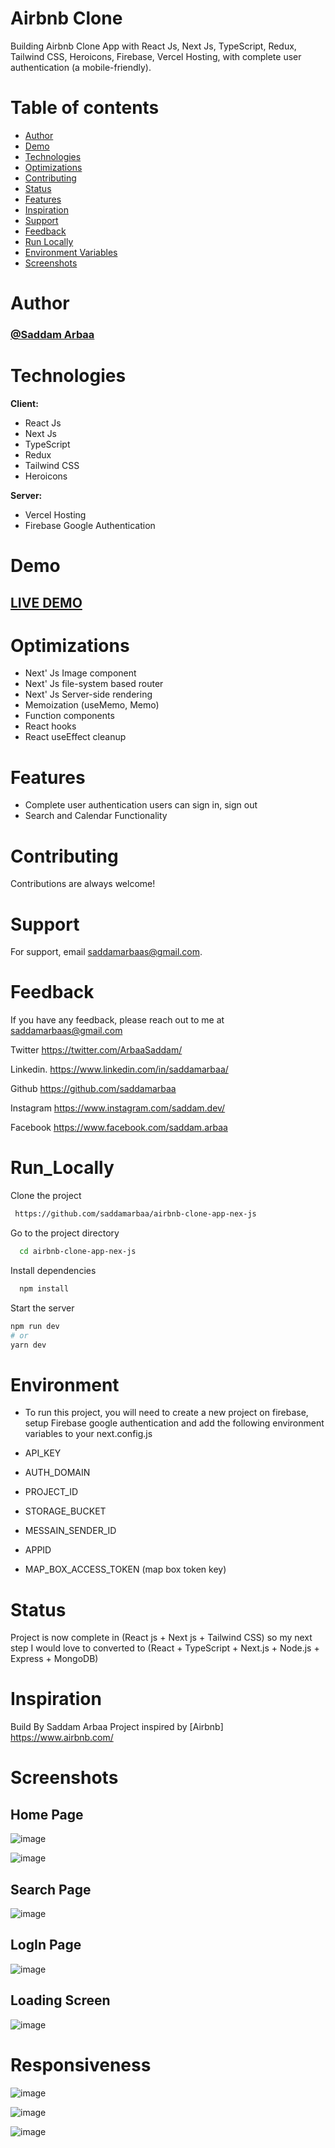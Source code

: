 # Airbnb Clone

Building Airbnb Clone App with React Js, Next Js, TypeScript, Redux, Tailwind CSS,
Heroicons, Firebase, Vercel Hosting, with complete user authentication (a mobile-friendly).

# Table of contents

-  [Author](#Author)
-  [Demo](#Demo)
-  [Technologies](#Technologies)
-  [Optimizations](#Optimizations)
-  [Contributing](#Contributing)
-  [Status](#status)
-  [Features](#Features)
-  [Inspiration](#inspiration)
-  [Support](#Support)
-  [Feedback](#Feedback)
-  [Run Locally](#Run_Locally)
-  [Environment Variables](#Environment)
-  [Screenshots](#Screenshots)

# Author

### <a href="https://github.com/saddamarbaa">@Saddam Arbaa</a>

# Technologies

**Client:**

-  React Js
-  Next Js
-  TypeScript
-  Redux
-  Tailwind CSS
-  Heroicons

**Server:**

-  Vercel Hosting
-  Firebase Google Authentication

# Demo

## <a href="https://airbnb-clone-app-nex-js.vercel.app/">LIVE DEMO</a>

# Optimizations

-  Next' Js Image component
-  Next' Js file-system based router
-  Next' Js Server-side rendering
-  Memoization (useMemo, Memo)
-  Function components
-  React hooks
-  React useEffect cleanup


# Features

-  Complete user authentication users can sign in, sign out
-  Search and Calendar Functionality


# Contributing

Contributions are always welcome!

# Support

For support, email saddamarbaas@gmail.com.

# Feedback

If you have any feedback, please reach out to me at saddamarbaas@gmail.com

Twitter
https://twitter.com/ArbaaSaddam/

Linkedin.
https://www.linkedin.com/in/saddamarbaa/

Github
https://github.com/saddamarbaa

Instagram
https://www.instagram.com/saddam.dev/

Facebook
https://www.facebook.com/saddam.arbaa


# Run_Locally

Clone the project

```bash
 https://github.com/saddamarbaa/airbnb-clone-app-nex-js
```

Go to the project directory

```bash
  cd airbnb-clone-app-nex-js
```

Install dependencies

```bash
  npm install
```

Start the server

```bash
npm run dev
# or
yarn dev
```

# Environment

-  To run this project, you will need to create a new project on firebase, setup Firebase google authentication and add the following environment variables to your next.config.js

-  API_KEY
-  AUTH_DOMAIN
-  PROJECT_ID
-  STORAGE_BUCKET
-  MESSAIN_SENDER_ID
-  APPID
-  MAP_BOX_ACCESS_TOKEN (map box token key)
 

# Status

Project is now complete in (React js + Next js + Tailwind CSS) so my next step I would love to converted to (React + TypeScript + Next.js + Node.js + Express + MongoDB)

# Inspiration

Build By Saddam Arbaa Project inspired by [Airbnb] https://www.airbnb.com/


# Screenshots

 ## Home Page
![image](https://user-images.githubusercontent.com/51326421/179346527-b17b023e-6302-49de-834c-8861b8cf2bef.png)



![image](https://user-images.githubusercontent.com/51326421/137613585-ec9ebb46-271c-4078-8132-e872634724b9.png)



## Search Page
![image](https://user-images.githubusercontent.com/51326421/179347266-72ed3d3f-b32a-4f48-97e4-2e88ae3585fa.png)

  
  

## LogIn Page

![image](https://user-images.githubusercontent.com/51326421/137613804-b2369d64-0d86-42e7-a104-5acfa2632a24.png)



## Loading Screen
![image](https://user-images.githubusercontent.com/51326421/179347020-20f159fd-2262-4bd5-9a5b-7bf720f53a27.png)



# Responsiveness


![image](https://user-images.githubusercontent.com/51326421/179346742-d329897a-4de5-42d1-a859-0fe65682d0ce.png)



![image](https://user-images.githubusercontent.com/51326421/179346817-5975094c-66a7-4d18-83d5-4b01526037c0.png)



![image](https://user-images.githubusercontent.com/51326421/179346977-4ccf3620-41c7-4c33-b371-f2905b802a6e.png)





